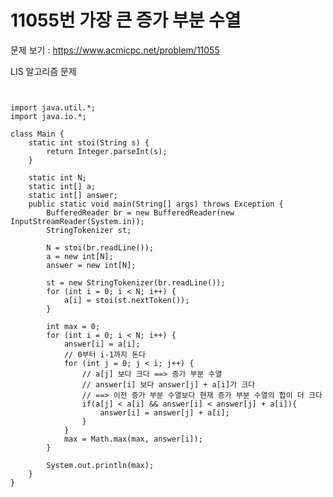 # 11055번 가장 큰 증가 부분 수열

문제 보기 : <https://www.acmicpc.net/problem/11055>

LIS 알고리즘 문제

<pre><code>

import java.util.*;
import java.io.*;

class Main {
    static int stoi(String s) {
        return Integer.parseInt(s);
    }
    
    static int N; 
    static int[] a;
    static int[] answer;
    public static void main(String[] args) throws Exception {
        BufferedReader br = new BufferedReader(new InputStreamReader(System.in));
        StringTokenizer st;

        N = stoi(br.readLine());
        a = new int[N];
        answer = new int[N];

        st = new StringTokenizer(br.readLine());
        for (int i = 0; i < N; i++) {
            a[i] = stoi(st.nextToken());
        }

        int max = 0;
        for (int i = 0; i < N; i++) {
            answer[i] = a[i];
            // 0부터 i-1까지 돈다
            for (int j = 0; j < i; j++) {
                // a[j] 보다 크다 ==> 증가 부분 수열
                // answer[i] 보다 answer[j] + a[i]가 크다 
                // ==> 이전 증가 부분 수열보다 현재 증가 부분 수열의 합이 더 크다
                if(a[j] < a[i] && answer[i] < answer[j] + a[i]){
                    answer[i] = answer[j] + a[i];
                }
            }
            max = Math.max(max, answer[i]);
        }

        System.out.println(max);
    }
}

</code></pre>